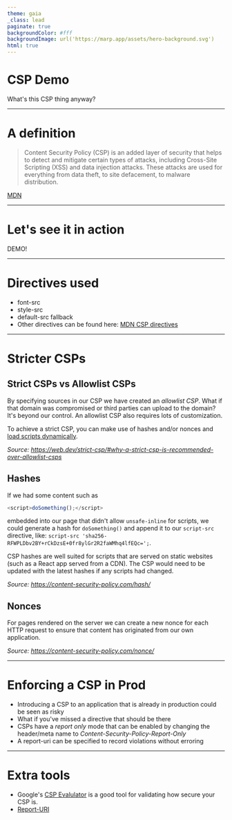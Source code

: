 ```yaml
---
theme: gaia
_class: lead
paginate: true
backgroundColor: #fff
backgroundImage: url('https://marp.app/assets/hero-background.svg')
html: true
---
```


# CSP Demo

What's this CSP thing anyway?

---

# A definition


> Content Security Policy (CSP) is an added layer of security that helps to detect and mitigate certain types of attacks, including Cross-Site Scripting (XSS) and data injection attacks. These attacks are used for everything from data theft, to site defacement, to malware distribution.

<a href="https://developer.mozilla.org/en-US/docs/Web/HTTP/CSP" target="_blank">MDN</a>

---

# Let's see it in action

DEMO!

---

# Directives used

- font-src
- style-src
- default-src fallback
- Other directives can be found here: <a href="https://developer.mozilla.org/en-US/docs/Web/HTTP/Headers/Content-Security-Policy#fetch_directives" target="_blank">MDN CSP directives</a>

---
<style scoped>section { font-size: 1rem; }</style>

# Stricter CSPs

## Strict CSPs vs Allowlist CSPs

By specifying sources in our CSP we have created an _allowlist CSP_. What if that domain was compromised or third parties can upload to the domain? It's beyond our control. An allowlist CSP also requires lots of customization.

To achieve a strict CSP, you can make use of hashes and/or nonces and [load scripts dynamically](https://web.dev/strict-csp/#load-sourced-scripts-dynamically).

_Source: https://web.dev/strict-csp/#why-a-strict-csp-is-recommended-over-allowlist-csps_

## Hashes
If we had some content such as

```javascript
<script>doSomething();</script>
```

embedded into our page that didn't allow `unsafe-inline` for scripts, we could generate a hash for `doSomething()` and append it to our `script-src` directive, like: `script-src 'sha256-RFWPLDbv2BY+rCkDzsE+0fr8ylGr2R2faWMhq4lfEQc=';`.

CSP hashes are well suited for scripts that are served on static websites (such as a React app served from a CDN). The CSP would need to be updated with the latest hashes if any scripts had changed.

_Source: https://content-security-policy.com/hash/_

## Nonces

For pages rendered on the server we can create a new nonce for each HTTP request to ensure that content has originated from our own application.

_Source: https://content-security-policy.com/nonce/_

---

# Enforcing a CSP in Prod

- Introducing a CSP to an application that is already in production could be seen as risky
- What if you've missed a directive that should be there
- CSPs have a _report only_ mode that can be enabled by changing the header/meta name to _Content-Security-Policy-Report-Only_
- A report-uri can be specified to record violations without erroring

---

# Extra tools

- Google's [CSP Evalulator](https://csp-evaluator.withgoogle.com/) is a good tool for validating how secure your CSP is.
- [Report-URI](https://report-uri.com/)